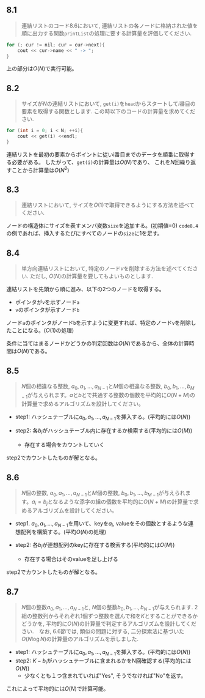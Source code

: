 ## 8.1

> 連結リストのコード8.6において, 連結リストの各ノードに格納された値を順に出力する関数`printList`の処理に要する計算量を評価してください.

```cpp
for (; cur != nil; cur = cur->next){
    cout << cur->name << " -> ";
}
```
上の部分は$O(N)$で実行可能。


## 8.2
>サイズが$N$の連結リストにおいて, `get(i)`を`head`からスタートして$i$番目の要素を取得する関数とします. この時以下のコードの計算量を求めてください.

```cpp
for (int i = 0; i < N; ++i){
    cout << get(i) <<endl;
}
```
連結リストを最初の要素からポイントに従いi番目までのデータを順番に取得する必要がある。
したがって、`get(i)`の計算量は$O(N)$であり、
これを$N$回繰り返すことから計算量は$O(N^2)$

## 8.3
> 連結リストにおいて, サイズを$O(1)$で取得できるようにする方法を述べてください.

ノードの構造体にサイズを表すメンバ変数`size`を追加する。(初期値=0)
`code8.4`の例であれば、挿入するたびにすべてのノードの`size`に1を足す。


## 8.4
> 単方向連結リストにおいて, 特定のノード$v$を削除する方法を述べてください. ただし, $O(N)$の計算量を要してもよいものとします.

連結リストを先頭から順に進み、以下の2つのノードを取得する。
- ポインタが`v`を示すノード`a`
- `v`のポインタが示すノード`b`

ノード`a`のポインタがノード`b`を示すように変更すれば、特定のノード`v`を削除したことになる。($O(1)$の処理)

条件に当てはまるノードかどうかの判定回数は$O(N)$であるから、全体の計算時間は$O(N)$である。


## 8.5

> $N$個の相違なる整数, $a_0,a_1, \ldots, a_{N-1}$と$M$個の相違なる整数, $b_0,b_1, \ldots, b_{M-1}$が与えられます。$a$と$b$とで共通する整数の個数を平均的に$O(N+M)$の計算量で求めるアルゴリズムを設計してください。

- step1: ハッシュテーブルに$a_0,a_1, \ldots, a_{N-1}$を挿入する。(平均的には$O(N)$)

- step2: 各$b_i$がハッシュテーブル内に存在するか検索する(平均的には$O(M)$)
    - 存在する場合をカウントしていく

step2でカウントしたものが解となる。


## 8.6

> $N$個の整数, $a_0,a_1, \ldots, a_{N-1}$と$M$個の整数, $b_0,b_1, \ldots, b_{M-1}$が与えられます。$a_i = b_j$となるような添字の組の個数を平均的に$O(N+M)$の計算量で求めるアルゴリズムを設計してください。

- step1. $a_0,a_1, \ldots, a_{N-1}$を用いて、keyを$a_i$, valueをその個数とするような連想配列を構築する。(平均$O(N)$の処理)

- step2: 各$b_i$が連想配列のkeyに存在する検索する(平均的には$O(M)$)
  - 存在する場合はそのvalueを足し上げる

step2でカウントしたものが解となる。


## 8.7
>  $N$個の整数$a_0, a_1, \dots, a_{N-1}$と, $N$個の整数$b_0, b_1, \dots, b_{N-1}$が与えられます. 2組の整数列からそれぞれ1個ずつ整数を選んで和を$K$とすることができるかどうかを, 平均的に$O(N)$の計算量で判定するアルゴリズムを設計してください.　なお, 6.6節では, 類似の問題に対する, 二分探索法に基づいた$O(N \log N)$の計算量のアルゴリズムを示しました.

- step1: ハッシュテーブルに$a_0,a_1, \ldots, a_{N-1}$を挿入する。(平均的には$O(N)$)
- step2: $K-b_i$がハッシュテーブルに含まれるかをN回確認する(平均的には$O(N)$)
    - 少なくとも１つ含まれていれば"Yes", そうでなければ"No"を返す。

これによって平均的には$O(N)$で計算可能。
